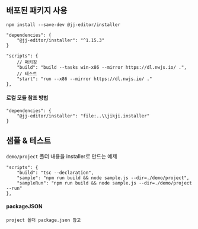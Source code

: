 ## 배포된 패키지 사용
```
npm install --save-dev @jj-editor/installer

"dependencies": {
    "@jj-editor/installer": "^1.15.3"
}

"scripts": {
    // 패키징
    "build": "build --tasks win-x86 --mirror https://dl.nwjs.io/ .",
    // 테스트
    "start": "run --x86 --mirror https://dl.nwjs.io/ ."
},
```

#### 로컬 모듈 참조 방법
```
"dependencies": {
    "@jj-editor/installer": "file:..\\jikji.installer"
}
```

## 샘플 & 테스트
`demo/project` 폴더 내용을 installer로 만드는 예제 
```
"scripts": {
    "build": "tsc --declaration",
    "sample": "npm run build && node sample.js --dir=./demo/project",
    "sampleRun": "npm run build && node sample.js --dir=./demo/project --run"
},
```
#### packageJSON
```
project 폴더 package.json 참고
```
